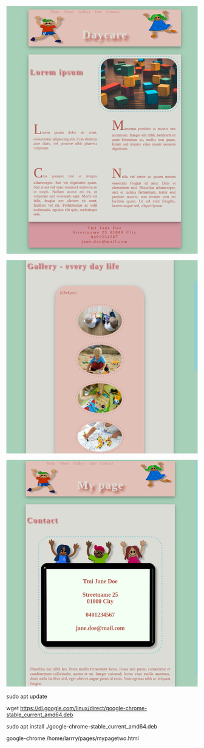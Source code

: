
![Screenshot](pages.png)

![Screenshot](pages2.png)

![Screenshot](pages3.png)

sudo apt update

wget https://dl.google.com/linux/direct/google-chrome-stable_current_amd64.deb

sudo apt install ./google-chrome-stable_current_amd64.deb

google-chrome /home/larrry/pages/mypagetwo.html